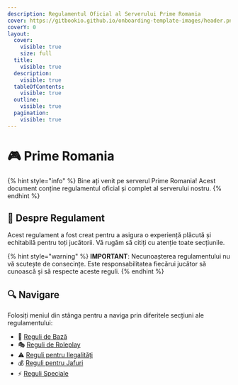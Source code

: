 ```yaml
---
description: Regulamentul Oficial al Serverului Prime Romania
cover: https://gitbookio.github.io/onboarding-template-images/header.png
coverY: 0
layout:
  cover:
    visible: true
    size: full
  title:
    visible: true
  description:
    visible: true
  tableOfContents:
    visible: true
  outline:
    visible: true
  pagination:
    visible: true
---
```


# 🎮 Prime Romania

{% hint style="info" %}
Bine ați venit pe serverul Prime Romania! Acest document conține regulamentul oficial și complet al serverului nostru.
{% endhint %}

## 📖 Despre Regulament

Acest regulament a fost creat pentru a asigura o experiență plăcută și echitabilă pentru toți jucătorii. Vă rugăm să citiți cu atenție toate secțiunile.

{% hint style="warning" %}
**IMPORTANT**: Necunoașterea regulamentului nu vă scutește de consecințe. Este responsabilitatea fiecărui jucător să cunoască și să respecte aceste reguli.
{% endhint %}

## 🔍 Navigare

Folosiți meniul din stânga pentru a naviga prin diferitele secțiuni ale regulamentului:

* 📜 [Reguli de Bază](reguli/reguli-de-baza.md)
* 🎭 [Reguli de Roleplay](reguli/reguli-roleplay.md)
* ⚠️ [Reguli pentru Ilegalități](reguli/reguli-ilegalitati.md)
* 💰 [Reguli pentru Jafuri](reguli/reguli-jafuri.md)
* ⚡ [Reguli Speciale](reguli/reguli-speciale.md)
